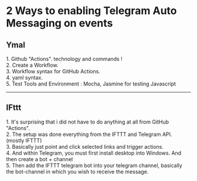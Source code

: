 <h1>2 Ways to enabling Telegram Auto Messaging on events</h1>

<h2> Ymal </h2>
1. Github "Actions". technology and commands ! <br>
2. Create a Workflow.<br>
3. Workflow syntax for GitHub Actions.<br>
4. yaml syntax.<br>
5. Test Tools and Environment : Mocha, Jasmine for testing Javascript<br>

---
<h2>IFttt</h2>
1. It's surprising that i did not have to do anything at all from GitHub "Actions".<br>
2. The setup was done everything from the IFTTT and Telegram API. (mostly IFTTT)<br>
3. Basically just point and click selected links and trigger actions.<br>
4. And within Telegram, you must first install desktop into Windows. And then create a bot + channel<br>
5. Then add the IFTTT telegram bot into your telegram channel, basically the bot-channel in which you wish to receive the message.


